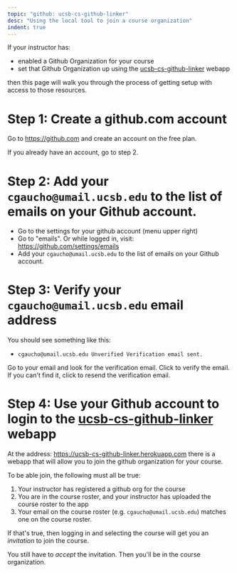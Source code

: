 ```yaml
---
topic: "github: ucsb-cs-github-linker"
desc: "Using the local tool to join a course organization"
indent: true
---
```


If your instructor has:
* enabled a Github Organization for your course
* set that Github Organization up using the [ucsb-cs-github-linker](https://ucsb-cs-github-linker.herokuapp.com) webapp

then this page will walk you through the process of getting setup with access to those resources.

# Step 1: Create a github.com account

Go to <https://github.com> and create an account on the free plan.

If you already have an account, go to step 2.

# Step 2: Add your `cgaucho@umail.ucsb.edu` to the list of emails on your Github account.

* Go to the settings for your github account (menu upper right)
* Go to "emails".  Or while logged in, visit: <https://github.com/settings/emails>
* Add your `cgaucho@umail.ucsb.edu` to the list of emails on your Github account.

# Step 3: Verify your `cgaucho@umail.ucsb.edu` email address

You should see something like this:

* `cgaucho@umail.ucsb.edu Unverified Verification email sent. `

Go to your email and look for the verification email.  Click to verify the email.  If you can't find it, click to resend the verification email.

# Step 4: Use your Github account to login to the [ucsb-cs-github-linker](https://ucsb-cs-github-linker.herokuapp.com) webapp

At the address: <https://ucsb-cs-github-linker.herokuapp.com> there is a webapp that will allow you to join the github
organization for your course.

To be able join, the following must all be true:

1.  Your instructor has registered a github org for the course
2.  You are in the course roster, and your instructor has uploaded the course roster to the app
3.  Your email on the course roster (e.g. `cgaucho@umail.ucsb.edu`) matches one on the course roster.

If that's true, then logging in and selecting the course will get you an *invitation* to join the course.

You still have to *accept* the invitation. Then you'll be in the course organization.



